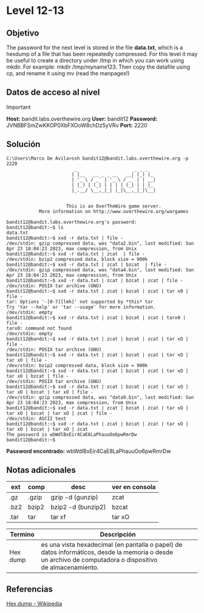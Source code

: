# Level 12-13
## Objetivo

The password for the next level is stored in the file **data.txt**, which is a hexdump of a file that has been repeatedly compressed. For this level it may be useful to create a directory under /tmp in which you can work using mkdir. For example: mkdir /tmp/myname123. Then copy the datafile using cp, and rename it using mv (read the manpages!)
## Datos de acceso al nivel

> [!IMPORTANT]
> **Host:** bandit.labs.overthewire.org
> **User:** bandit12 
> **Password:** JVNBBFSmZwKKOP0XbFXOoW8chDz5yVRv
> **Port:**  2220
## Solución

```shell
C:\Users\Marco De Avila>ssh bandit12@bandit.labs.overthewire.org -p 2220
                         _                     _ _ _
                        | |__   __ _ _ __   __| (_) |_
                        | '_ \ / _` | '_ \ / _` | | __|
                        | |_) | (_| | | | | (_| | | |_
                        |_.__/ \__,_|_| |_|\__,_|_|\__|


                      This is an OverTheWire game server.
            More information on http://www.overthewire.org/wargames

bandit12@bandit.labs.overthewire.org's password:
bandit12@bandit:~$ ls
data.txt
bandit12@bandit:~$ xxd -r data.txt | file -
/dev/stdin: gzip compressed data, was "data2.bin", last modified: Sun Apr 23 18:04:23 2023, max compression, from Unix
bandit12@bandit:~$ xxd -r data.txt | zcat  | file -
/dev/stdin: bzip2 compressed data, block size = 900k
bandit12@bandit:~$ xxd -r data.txt | zcat | bzcat  | file -
/dev/stdin: gzip compressed data, was "data4.bin", last modified: Sun Apr 23 18:04:23 2023, max compression, from Unix
bandit12@bandit:~$ xxd -r data.txt | zcat | bzcat | zcat | file -
/dev/stdin: POSIX tar archive (GNU)
bandit12@bandit:~$ xxd -r data.txt | zcat | bzcat | zcat | tar x0 | file -
tar: Options '-[0-7][lmh]' not supported by *this* tar
Try 'tar --help' or 'tar --usage' for more information.
/dev/stdin: empty
bandit12@bandit:~$ xxd -r data.txt | zcat | bzcat | zcat | tarx0 | file -
tarx0: command not found
/dev/stdin: empty
bandit12@bandit:~$ xxd -r data.txt | zcat | bzcat | zcat | tar xO | file -
/dev/stdin: POSIX tar archive (GNU)
bandit12@bandit:~$ xxd -r data.txt | zcat | bzcat | zcat | tar xO | tar xO | file -
/dev/stdin: bzip2 compressed data, block size = 900k
bandit12@bandit:~$ xxd -r data.txt | zcat | bzcat | zcat | tar xO | tar xO | bzcat | file -
/dev/stdin: POSIX tar archive (GNU)
bandit12@bandit:~$ xxd -r data.txt | zcat | bzcat | zcat | tar xO | tar xO | bzcat | tar xO | file -
/dev/stdin: gzip compressed data, was "data9.bin", last modified: Sun Apr 23 18:04:23 2023, max compression, from Unix
bandit12@bandit:~$ xxd -r data.txt | zcat | bzcat | zcat | tar xO | tar xO | bzcat | tar xO | zcat | file -
/dev/stdin: ASCII text
bandit12@bandit:~$ xxd -r data.txt | zcat | bzcat | zcat | tar xO | tar xO | bzcat | tar xO | zcat
The password is wbWdlBxEir4CaE8LaPhauuOo6pwRmrDw
bandit12@bandit:~$
```

**Password encontrado:** wbWdlBxEir4CaE8LaPhauuOo6pwRmrDw
## Notas adicionales

|ext | comp | desc | ver en consola|
|-|-|-|-|
|.gz|.gzip|gzip -d (gunzip)|zcat|
|.bz2|bzip2|bzip2 -d (bunzip2)|bzcat|
|.tar|tar|tar xf|tar xO|

| Termino | Descripción |
|-|-|
| Hex dump | es una vista hexadecimal (en pantalla o papel) de datos informáticos, desde la memoria o desde un archivo de computadora o dispositivo de almacenamiento.|

## Referencias

[Hex dump - Wikipedia](https://en.wikipedia.org/wiki/Hex_dump)